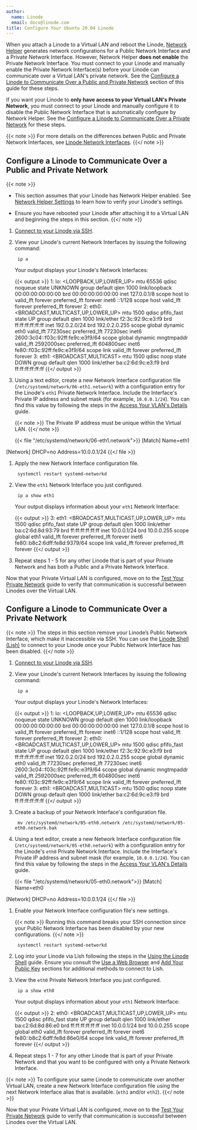 ```yaml
---
author:
  name: Linode
  email: docs@linode.com
title: Configure Your Ubuntu 20.04 Linode
---
```


When you attach a Linode to a Virtual LAN and reboot the Linode, [Network Helper](/docs/guides/network-helper/#what-is-network-helper) generates network configurations for a Public Network Interface and a Private Network Interface. However, Network Helper **does not enable** the Private Network Interface. You must connect to your Linode and manually enable the Private Network Interface(s) before your Linode can communicate over a Virtual LAN's private network. See the [Configure a Linode to Communicate Over a Public and Private Network](#configure-a-linode-to-communicate-over-a-public-and-private-network) section of this guide for these steps.

If you want your Linode to **only have access to your Virtual LAN's Private Network**, you must connect to your Linode and manually configure it to disable the Public Network Interface that is automatically configure by Network Helper. See the [Configure a Linode to Communicate Over a Private Network](#configure-a-linode-to-communicate-over-a-private-network) for these steps.

{{< note >}}
For more details on the differences betwen Public and Private Network Interfaces, see [Linode Network Interfaces](/docs/products/networking/vlans/guides/linode-network-interfaces).
{{</ note >}}

## Configure a Linode to Communicate Over a Public and Private Network

{{< note >}}
- This section assumes that your Linode has Network Helper enabled. See [Network Helper Settings](/docs/guides/network-helper/#network-helper-settings) to learn how to verify your Linode's settings.

- Ensure you have rebooted your Linode after attaching it to a Virtual LAN and beginning the steps in this section.
{{</ note >}}

1. [Connect to your Linode via SSH](/docs/guides/getting-started/#connect-to-your-linode-via-ssh).

1. View your Linode's current Network Interfaces by issuing the following command:

        ip a

    Your output displays your Linode's Network Interfaces:

    {{< output >}}
1: lo: <LOOPBACK,UP,LOWER_UP> mtu 65536 qdisc noqueue state UNKNOWN group default qlen 1000
    link/loopback 00:00:00:00:00:00 brd 00:00:00:00:00:00
    inet 127.0.0.1/8 scope host lo
       valid_lft forever preferred_lft forever
    inet6 ::1/128 scope host
       valid_lft forever preferred_lft forever
2: eth0: <BROADCAST,MULTICAST,UP,LOWER_UP> mtu 1500 qdisc pfifo_fast state UP group default qlen 1000
    link/ether f2:3c:92:9c:e3:f9 brd ff:ff:ff:ff:ff:ff
    inet 192.0.2.0/24 brd 192.0.2.0.255 scope global dynamic eth0
       valid_lft 77230sec preferred_lft 77230sec
    inet6 2600:3c04::f03c:92ff:fe9c:e3f9/64 scope global dynamic mngtmpaddr
       valid_lft 2592000sec preferred_lft 604800sec
    inet6 fe80::f03c:92ff:fe9c:e3f9/64 scope link
       valid_lft forever preferred_lft forever
3: eth1: <BROADCAST,MULTICAST> mtu 1500 qdisc noop state DOWN group default qlen 1000
    link/ether ba:c2:6d:9c:e3:f9 brd ff:ff:ff:ff:ff:ff
  {{</ output >}}

1. Using a text editor, create a new Network Interface configuration file (`/etc/systemd/network/06-eth1.network`) with a configuration entry for the Linode's `eth1` Private Network Interface. Include the Interface's Private IP address and subnet mask (for example, `10.0.0.1/24`). You can find this value by following the steps in the [Access Your VLAN's Details](/docs/products/networking/vlans/guides/access-your-vlans-details) guide.

    {{< note >}}
The Private IP address must be unique within the Virtual LAN.
{{</ note >}}

      {{< file "/etc/systemd/network/06-eth1.network">}}
[Match]
Name=eth1

[Network]
DHCP=no
Address=10.0.0.1/24
      {{</ file >}}

1. Apply the new Network Interface configuration file.

        systemctl restart systemd-networkd

1. View the `eth1` Network Interface you just configured.

        ip a show eth1

    Your output displays information about your `eth1` Network Interface:

      {{< output >}}
3: eth1: <BROADCAST,MULTICAST,UP,LOWER_UP> mtu 1500 qdisc pfifo_fast state UP group default qlen 1000
    link/ether ba:c2:6d:8d:93:79 brd ff:ff:ff:ff:ff:ff
    inet 10.0.0.1/24 brd 10.0.0.255 scope global eth1
       valid_lft forever preferred_lft forever
    inet6 fe80::b8c2:6dff:fe8d:9379/64 scope link
       valid_lft forever preferred_lft forever
      {{</ output >}}

1. Repeat steps 1 - 5 for any other Linode that is part of your Private Network and has both a Public and a Private Network Interface.

Now that your Private Virtual LAN is configured, move on to the [Test Your Private Network](/docs/products/networking/vlans/guides/test-your-private-network) guide to verify that communication is successful between Linodes over the Virtual LAN.

## Configure a Linode to Communicate Over a Private Network

{{< note >}}
The steps in this section remove your Linode’s Public Network Interface, which make it inaccessible via SSH. You can use the [Linode Shell (Lish)](/docs/platform/manager/using-the-linode-shell-lish/) to connect to your Linode once your Public Network Interface has been disabled.
{{</ note >}}

1. [Connect to your Linode via SSH](/docs/guides/getting-started/#connect-to-your-linode-via-ssh).

1. View your Linode's current Network Interfaces by issuing the following command:

        ip a

    Your output displays your Linode's Network Interfaces:

    {{< output >}}
1: lo: <LOOPBACK,UP,LOWER_UP> mtu 65536 qdisc noqueue state UNKNOWN group default qlen 1000
    link/loopback 00:00:00:00:00:00 brd 00:00:00:00:00:00
    inet 127.0.0.1/8 scope host lo
       valid_lft forever preferred_lft forever
    inet6 ::1/128 scope host
       valid_lft forever preferred_lft forever
2: eth0: <BROADCAST,MULTICAST,UP,LOWER_UP> mtu 1500 qdisc pfifo_fast state UP group default qlen 1000
    link/ether f2:3c:92:9c:e3:f9 brd ff:ff:ff:ff:ff:ff
    inet 192.0.2.0/24 brd 192.0.2.0.255 scope global dynamic eth0
       valid_lft 77230sec preferred_lft 77230sec
    inet6 2600:3c04::f03c:92ff:fe9c:e3f9/64 scope global dynamic mngtmpaddr
       valid_lft 2592000sec preferred_lft 604800sec
    inet6 fe80::f03c:92ff:fe9c:e3f9/64 scope link
       valid_lft forever preferred_lft forever
3: eth1: <BROADCAST,MULTICAST> mtu 1500 qdisc noop state DOWN group default qlen 1000
    link/ether ba:c2:6d:9c:e3:f9 brd ff:ff:ff:ff:ff:ff
  {{</ output >}}

1. Create a backup of your Network Interface's configuration file.

        mv /etc/systemd/network/05-eth0.network /etc/systemd/network/05-eth0.network.bak

1. Using a text editor, create a new Network Interface configuration file (`/etc/systemd/network/05-eth0.network`) with a configuration entry for the Linode's `eth0` Private Network Interface. Include the Interface's Private IP address and subnet mask (for example, `10.0.0.1/24`). You can find this value by following the steps in the [Access Your VLAN's Details](/docs/products/networking/vlans/guides/access-your-vlans-details) guide.

      {{< file "/etc/systemd/network/05-eth0.network">}}
[Match]
Name=eth0

[Network]
DHCP=no
Address=10.0.0.1/24
      {{</ file >}}

1. Enable your Network Interface configuration file's new settings.

    {{< note >}}
Running this command breaks your SSH connection since your Public Network Interface has been disabled by your new configurations.
{{</ note >}}

        systemctl restart systemd-networkd

1. Log into your Linode via Lish following the steps in the [Using the Linode Shell](/docs/platform/manager/using-the-linode-shell-lish/#use-a-terminal-application) guide. Ensure you consult the [Use a Web Browser](/docs/platform/manager/using-the-linode-shell-lish/#use-a-web-browser) and [Add Your Public Key](/docs/platform/manager/using-the-linode-shell-lish/#add-your-public-key) sections for additional methods to connect to Lish.

1. View the `eth0` Private Network Interface you just configured.

        ip a show eth0

    Your output displays information about your `eth1` Network Interface:

      {{< output >}}
2: eth0: <BROADCAST,MULTICAST,UP,LOWER_UP> mtu 1500 qdisc pfifo_fast state UP group default qlen 1000
    link/ether ba:c2:6d:8d:86:e0 brd ff:ff:ff:ff:ff:ff
    inet 10.0.0.1/24 brd 10.0.0.255 scope global eth0
       valid_lft forever preferred_lft forever
    inet6 fe80::b8c2:6dff:fe8d:86e0/64 scope link
       valid_lft forever preferred_lft forever
{{</ output >}}

1. Repeat steps 1 - 7 for any other Linode that is part of your Private Network and that you want to be configured with only a Private Network Interface.

{{< note >}}
To configure your same Linode to communicate over another Virtual LAN, create a new Network Interface configuration file using the next Network Interface alias that is available. (`eth1` and/or `eth2`).
{{</ note >}}

Now that your Private Virtual LAN is configured, move on to the [Test Your Private Network](/docs/products/networking/vlans/guides/test-your-private-network) guide to verify that communication is successful between Linodes over the Virtual LAN.